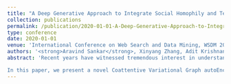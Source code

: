 ```yaml
---
title: "A Deep Generative Approach to Integrate Social Homophily and Temporal Influence in Diffusion Prediction"
collection: publications
permalink: /publication/2020-01-01-A-Deep-Generative-Approach-to-Integrate-Social-Homophily-and-Temporal-Influence-in-Diffusion-Prediction
type: conference
date: 2020-01-01
venue: 'International Conference on Web Search and Data Mining, WSDM 2020, Houston, TX, February 3-7, 2020'
authors: '<strong>Aravind Sankar</strong>, Xinyang Zhang, Adit Krishnan, Jiawei Han'
abstract: 'Recent years have witnessed tremendous interest in understanding and predicting the spread or diffusion of information on social media platforms such as Twitter, Facebook, etc. While early methods assume pre-defined propagation hypotheses, contemporary techniques adopt a data-driven view to learn diffusion models from collections of observed cascades. Recent diffusion prediction methods primarily exploit the sequential order of influenced users by projecting diffusion cascades onto their local social neighborhoods. However, this fails to capture global social structures that do not explicitly manifest in any of the cascades, resulting in poor characterization of inactive users with limited historical interactions.

In this paper, we present a novel Coattentive Variational Graph autoEncoder (CoVaGE) to jointly embed social homophily and temporal influence through proximity-preserving social and position-encoded temporal latent variables. Given a sequence of seed user activations, CoVaGE uses a novel co-attentive fusion network that jointly attends over their social and temporal variables to retrieve the set of all influenced users. Our framework readily admits a multitude of graph neural networks modeling social network proximity. We conduct extensive experiments on multiple real-world social network datasets, including Digg, Weibo and Stack-Exchanges. Experimental results demonstrate significant gains (22% MAP@10) of CoVaGE over state-of-the-art diffusion prediction models. Our ablation study further emphasizes the synergistic impact of jointly modeling social homophily and temporal influence.'
---
```

